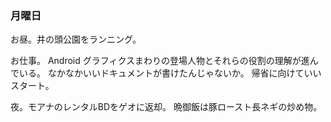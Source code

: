 ### 月曜日

お昼。井の頭公園をランニング。

お仕事。
Android グラフィクスまわりの登場人物とそれらの役割の理解が進んでいる。
なかなかいいドキュメントが書けたんじゃないか。
帰省に向けていいスタート。

夜。モアナのレンタルBDをゲオに返却。
晩御飯は豚ロースト長ネギの炒め物。